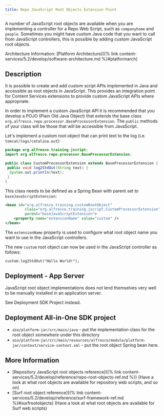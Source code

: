 ```yaml
---
title: Repo JavaScript Root Objects Extension Point
---
```


A number of JavaScript root objects are available when you are implementing a controller for a Repo Web Script, such as 
`companyhome` and `people`. Sometimes you might have custom Java code that you want to call from JavaScript controllers, 
this is possible by adding custom JavaScript root objects.

Architecture Information: [Platform Architecture]({% link content-services/5.2/develop/software-architecture.md %}#platformarch)

## Description

It is possible to create and add custom script APIs implemented in Java and accessible as root objects in JavaScript. 
This provides an integration point for Content Services extensions to provide custom JavaScript APIs where appropriate.

In order to implement a custom JavaScript API it is recommended that you develop a POJO (Plain Old Java Object) that 
extends the base class `org.alfresco.repo.processor.BaseProcessorExtension`. The `public` methods of your class will be 
those that will be accessible from JavaScript.

Let's implement a custom root object that can print text to the log (i.e. `tomcat/logs/catalina.out`):

```java
package org.alfresco.training.jscript;
import org.alfresco.repo.processor.BaseProcessorExtension;

public class CustomProcessorExtension extends BaseProcessorExtension {
 public void log2StdOut(String text) {
  System.out.println(text);
 }
}   
```

This class needs to be defined as a Spring Bean with parent set to `baseJavaScriptExtension`:

```xml
<bean id="org.alfresco.training.customRootObject" 
         class="org.alfresco.training.jscript.CustomProcessorExtension" 
         parent="baseJavaScriptExtension">
    <property name="extensionName" value="custom" />
</bean>
```

The `extensionName` property is used to configure what root object name you want to use in the JavaScript controllers.

The new `custom` root object can now be used in the JavaScript controller as follows:

```text
custom.log2StdOut("Hello World!");
```

## Deployment - App Server

JavaScript root object implementations does not lend themselves very well to be manually installed in an application server. 

See Deployment SDK Project instead.

## Deployment All-in-One SDK project

* `aio/platform-jar/src/main/java` - put the implementation class for the root object somewhere under this directory
* `aio/platform-jar/src/main/resources/alfresco/module/platform-jar/context/service-context.xml` - put the root object Spring bean here.

## More Information

* [Repository JavaScript root objects reference]({% link content-services/5.2/develop/reference/repo-root-objects-ref.md %}) (Have a look at what root objects are available for repository web scripts, and so on)
* [Surf root object reference]({% link content-services/5.2/develop/reference/surf-framework-ref.md %}#surfrootobjects) (Have a look at what root objects are available for Surf web scripts)


